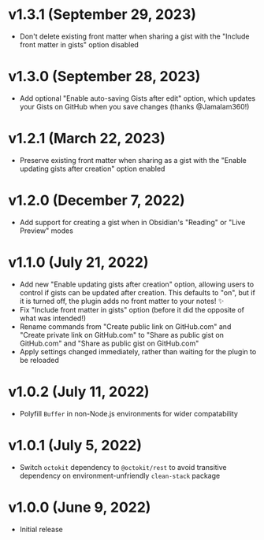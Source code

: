 # v1.3.1 (September 29, 2023)

* Don't delete existing front matter when sharing a gist with the "Include front matter in gists" option disabled

# v1.3.0 (September 28, 2023)

* Add optional "Enable auto-saving Gists after edit" option, which updates your Gists on GitHub when you save changes (thanks @Jamalam360!)

# v1.2.1 (March 22, 2023)

* Preserve existing front matter when sharing as a gist with the "Enable updating gists after creation" option enabled

# v1.2.0 (December 7, 2022)

* Add support for creating a gist when in Obsidian's "Reading" or "Live Preview" modes

# v1.1.0 (July 21, 2022)

* Add new "Enable updating gists after creation" option, allowing users to control if gists can be updated after creation. This defaults to "on", but if it is turned off, the plugin adds no front matter to your notes! ✨
* Fix "Include front matter in gists" option (before it did the opposite of what was intended!) 
* Rename commands from "Create public link on GitHub.com" and "Create private link on GitHub.com" to "Share as public gist on GitHub.com" and "Share as public gist on GitHub.com"
* Apply settings changed immediately, rather than waiting for the plugin to be reloaded

# v1.0.2 (July 11, 2022)

* Polyfill `Buffer` in non-Node.js environments for wider compatability

# v1.0.1 (July 5, 2022)

* Switch `octokit` dependency to `@octokit/rest` to avoid transitive dependency on environment-unfriendly `clean-stack` package

# v1.0.0 (June 9, 2022)

* Initial release